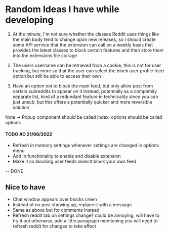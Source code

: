 # Random Ideas I have while developing

1. At the minute, I'm not sure whether the classes Reddit uses things like the main body tend to change upon new releases, so I should create some API service that the extension can call on a weekly basis that provides the latest classes to block certain features and then store them into the extensions file storage

2. The users username can be retrieved from a cookie, this is not for user tracking, but more so that the user can select the block user profile feed option but still be able to access their own

3. Have an option not to block the main feed, but only allow post from 
certain subreddits to appear on it instead, potentially as a completely 
separate list, kind of a redundant feature in technicality since you can 
just unsub, but this offers a potentially quicker and more reversible 
solution


Note -> Popup component should be called index, options should be called options



#### TODO AO 21/08/2022

- Refresh in memory settings whenever settings are changed in options menu
- Add in functionality to enable and disable extension
- Make it so blocking user feeds doesnt block your own feed

-- DONE

## Nice to have
- Chat window appears over blocks creen
- Instead of no post showing up, replace it with a message
- Same as above but for comments instead
- Refresh reddit tab on settings change? could be annoying, will have to try it out
  otherwise, add a little paragraph mentioning you will need to refresh reddit for changes
  to take affect
